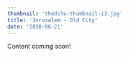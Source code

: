 ```yaml
---
thumbnail: 'thedchu-thumbnail-12.jpg'
title: 'Jerusalem - Old City'
date: '2018-06-21'
---
```


Content coming soon!
